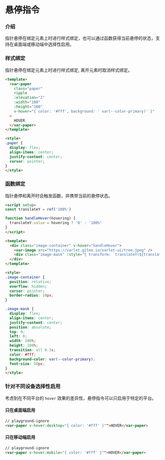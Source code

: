 # 悬停指令

### 介绍

指针悬停在绑定元素上时进行样式绑定，也可以通过函数获得当前悬停的状态，支持在桌面端或移动端中选择性启用。

### 样式绑定

指针悬停在绑定元素上时进行样式绑定, 离开元素时取消样式绑定。

```html
<template>
  <var-paper
    class="paper"
    ripple
    :elevation="2"
    :width="100"
    :height="100"
    v-hover="{ color: '#fff', background: ' var(--color-primary)' }"
  >
    HOVER
  </var-paper>
</template>

<style>
.paper {
  display: flex;
  align-items: center;
  justify-content: center;
  cursor: pointer;
}
</style>
```

### 函数绑定

指针悬停和离开时会触发函数，并携带当前的悬停状态。

```html
<script setup>
const translateY = ref('100%')

function handleHover(hovering) {
  translateY.value = hovering ? '0' : '100%'
}
</script>

<template>
  <div class="image-container" v-hover="handleHover">
    <var-image src="https://varlet.gitee.io/varlet-ui/tree.jpeg" />
    <div class="image-mask" :style="{ transform: `translateY(${translateY})` }">HOVER</div>
  </div>
</template>

<style>
.image-container {
  position: relative;
  overflow: hidden;
  cursor: pointer;
  border-radius: 10px;
}

.image-mask {
  display: flex;
  align-items: center;
  justify-content: center;
  position: absolute;
  top: 0;
  left: 0;
  width: 100%;
  height: 100%;
  transition: all 0.3s;
  color: #fff;
  background-color: var(--color-primary);
  font-size: 50px;
}
</style>
```

### 针对不同设备选择性启用

考虑到在不同平台的 `hover` 效果的差异性，悬停指令可以只启用于特定的平台。

#### 只在桌面端启用

```html
// playground-ignore
<var-paper v-hover:desktop="{ color: '#fff' }"">HOVER</var-paper>
```

#### 只在移动端启用

```html
// playground-ignore
<var-paper v-hover:mobile="{ color: '#fff' }"">HOVER</var-paper>
```
